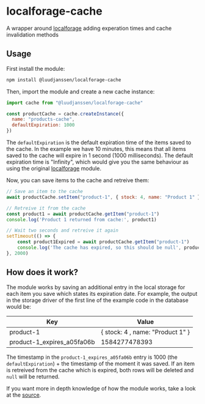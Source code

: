 # localforage-cache

A wrapper around [localforage](https://github.com/localForage/localForage) adding experation times and cache invalidation methods

## Usage

First install the module:

```bash
npm install @luudjanssen/localforage-cache
```

Then, import the module and create a new cache instance:

```javascript
import cache from "@luudjanssen/localforage-cache"

const productCache = cache.createInstance({
  name: "products-cache",
  defaultExpiration: 1000
})
```

The `defaultExpiration` is the default expiration time of the items saved to the cache. In the example we have 10 minutes, this means that all items saved to the cache will expire in 1 second (1000 milliseconds). The default expiration time is "Infinity", which would give you the same behaviour as using the original [localforage](https://github.com/localForage/localForage) module.

Now, you can save items to the cache and retreive them:

```javascript
// Save an item to the cache
await productCache.setItem("product-1", { stock: 4, name: "Product 1" })

// Retreive it from the cache
const product1 = await productCache.getItem("product-1")
console.log('Product 1 returned from cache:', product1)

// Wait two seconds and retreive it again
setTimeout(() => {
    const product1Expired = await productCache.getItem("product-1")
    console.log('The cache has expired, so this should be null', product1Expired)
}, 2000)
```

## How does it work?

The module works by saving an additional entry in the local storage for each item you save which states its expiration date. For example, the output in the storage driver of the first line of the example code in the database would be:

| Key                        | Value                            |
| -------------------------- | -------------------------------- |
| product-1                  | { stock: 4 , name: "Product 1" } |
| product-1_expires_a05fa06b | 1584277478393                    |

The timestamp in the `product-1_expires_a05fa06b` entry is 1000 (the `defaultExpiration`) + the timestamp of the moment it was saved. If an item is retreived from the cache which is expired, both rows will be deleted and `null` will be returned.

If you want more in depth knowledge of how the module works, take a look at the [source](src/localforage.js).
